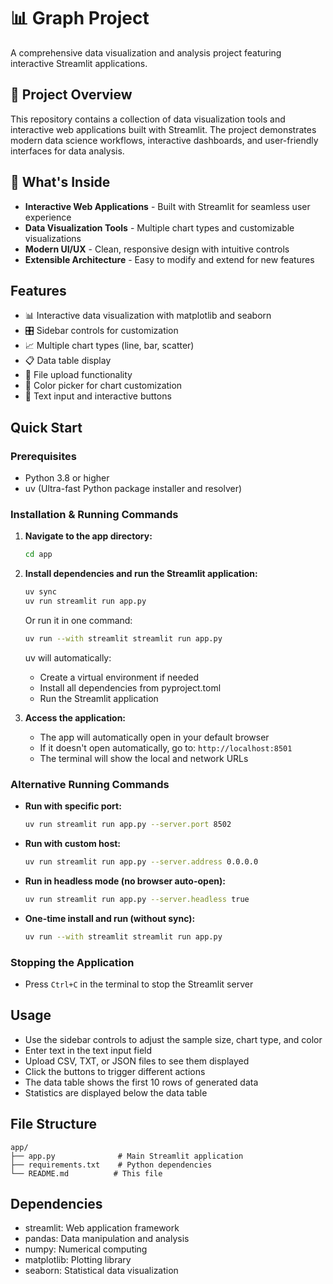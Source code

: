 # 📊 Graph Project

A comprehensive data visualization and analysis project featuring interactive Streamlit applications.

## 🚀 Project Overview

This repository contains a collection of data visualization tools and interactive web applications built with Streamlit. The project demonstrates modern data science workflows, interactive dashboards, and user-friendly interfaces for data analysis.

## 🎯 What's Inside

- **Interactive Web Applications** - Built with Streamlit for seamless user experience
- **Data Visualization Tools** - Multiple chart types and customizable visualizations
- **Modern UI/UX** - Clean, responsive design with intuitive controls
- **Extensible Architecture** - Easy to modify and extend for new features

## Features

- 📊 Interactive data visualization with matplotlib and seaborn
- 🎛️ Sidebar controls for customization
- 📈 Multiple chart types (line, bar, scatter)
- 📋 Data table display
- 📁 File upload functionality
- 🎨 Color picker for chart customization
- 📝 Text input and interactive buttons

## Quick Start

### Prerequisites
- Python 3.8 or higher
- uv (Ultra-fast Python package installer and resolver)

### Installation & Running Commands

1. **Navigate to the app directory:**
   ```bash
   cd app
   ```

2. **Install dependencies and run the Streamlit application:**
   ```bash
   uv sync
   uv run streamlit run app.py
   ```
   
   Or run it in one command:
   ```bash
   uv run --with streamlit streamlit run app.py
   ```
   
   uv will automatically:
   - Create a virtual environment if needed
   - Install all dependencies from pyproject.toml
   - Run the Streamlit application

4. **Access the application:**
   - The app will automatically open in your default browser
   - If it doesn't open automatically, go to: `http://localhost:8501`
   - The terminal will show the local and network URLs

### Alternative Running Commands

- **Run with specific port:**
  ```bash
  uv run streamlit run app.py --server.port 8502
  ```

- **Run with custom host:**
  ```bash
  uv run streamlit run app.py --server.address 0.0.0.0
  ```

- **Run in headless mode (no browser auto-open):**
  ```bash
  uv run streamlit run app.py --server.headless true
  ```

- **One-time install and run (without sync):**
  ```bash
  uv run --with streamlit streamlit run app.py
  ```

### Stopping the Application
- Press `Ctrl+C` in the terminal to stop the Streamlit server

## Usage

- Use the sidebar controls to adjust the sample size, chart type, and color
- Enter text in the text input field
- Upload CSV, TXT, or JSON files to see them displayed
- Click the buttons to trigger different actions
- The data table shows the first 10 rows of generated data
- Statistics are displayed below the data table

## File Structure

```
app/
├── app.py              # Main Streamlit application
├── requirements.txt    # Python dependencies
└── README.md          # This file
```

## Dependencies

- streamlit: Web application framework
- pandas: Data manipulation and analysis
- numpy: Numerical computing
- matplotlib: Plotting library
- seaborn: Statistical data visualization

